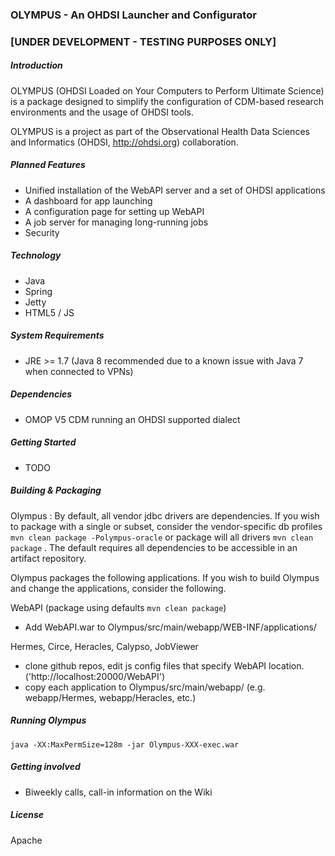### OLYMPUS - An OHDSI Launcher and Configurator 
### [UNDER DEVELOPMENT - TESTING PURPOSES ONLY] 

##### Introduction

OLYMPUS (OHDSI Loaded on Your Computers to Perform Ultimate Science) is a package designed to simplify the configuration of CDM-based research environments and the usage of OHDSI tools.

OLYMPUS is a project as part of the Observational Health Data Sciences and Informatics (OHDSI, http://ohdsi.org) collaboration.

##### Planned Features
* Unified installation of the WebAPI server and a set of OHDSI applications
* A dashboard for app launching
* A configuration page for setting up WebAPI
* A job server for managing long-running jobs
* Security

##### Technology
* Java
* Spring
* Jetty
* HTML5 / JS

##### System Requirements
* JRE >= 1.7 (Java 8 recommended due to a known issue with Java 7 when connected to VPNs)

##### Dependencies
* OMOP V5 CDM running an OHDSI supported dialect

##### Getting Started
* TODO


##### Building & Packaging
Olympus : By default, all vendor jdbc drivers are dependencies.  If you wish to package with a single or subset, consider the vendor-specific db profiles `mvn clean package -Polympus-oracle` or package will all drivers `mvn clean package` . The default requires all dependencies to be accessible in an artifact repository.

Olympus packages the following applications.  If you wish to build Olympus and change the applications, consider the following.

WebAPI (package using defaults `mvn clean package`)
- Add WebAPI.war to Olympus/src/main/webapp/WEB-INF/applications/

Hermes, Circe, Heracles, Calypso, JobViewer
- clone github repos, edit js config files that specify WebAPI location. ('http://localhost:20000/WebAPI')
- copy each application to Olympus/src/main/webapp/ (e.g. webapp/Hermes, webapp/Heracles, etc.)


##### Running Olympus
`java -XX:MaxPermSize=128m -jar Olympus-XXX-exec.war`


##### Getting involved
* Biweekly calls, call-in information on the Wiki
	
##### License
Apache
